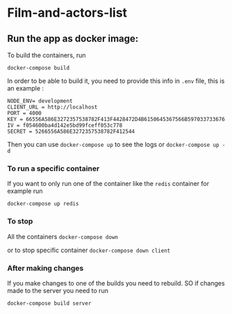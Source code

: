 # Film-and-actors-list
 
## Run the app as docker image:

To build the containers, run

````shell
docker-compose build
````
In order to be able to build it, you need to provide this info in `.env`
file, this is an example :
````dotenv
NODE_ENV= development
CLIENT_URL = http://localhost
PORT = 4000
KEY = 66556A586E3272357538782F413F4428472D4B6150645367566B597033733676
IV = f054600ba4d142e5bd99fceff053c778
SECRET = 5266556A586E3272357538782F412544
````
Then you can use `docker-compose up` to see the logs or `docker-compose up -d`

### To run a specific container 
If you want to only run one of the container like the `redis` container for example run
````shell
docker-compose up redis
````

### To stop
All the containers `docker-compose down`

or to stop specific container `docker-compose down client`

### After making changes
If you make changes to one of the builds you need to rebuild. SO if changes made to the server you need to run 

`docker-compose build server`